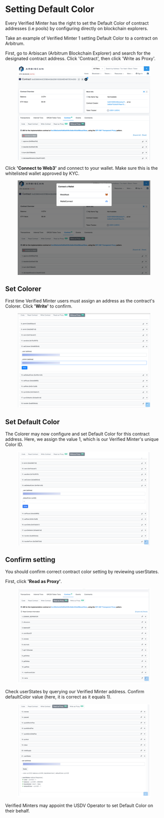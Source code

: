 # Setting Default Color

Every Verified Minter has the right to set the Default Color of contract addresses (i.e pools) by configuring directly on blockchain explorers.

Take an example of Verified Minter 1 setting Default Color to a contract on Arbitrum.&#x20;

First, go to Arbiscan (Arbitrum Blockchain Explorer) and search for the designated contract address. Click 'Contract', then click 'Write as Proxy'.

<figure><img src="../.gitbook/assets/image (19).png" alt=""><figcaption></figcaption></figure>

Click **'Connect to Web3'** and connect to your wallet. Make sure this is the whitelisted wallet approved by KYC.

<figure><img src="../.gitbook/assets/image (20).png" alt=""><figcaption></figcaption></figure>

## Set Colorer

First time Verified Minter users must assign an address as the contract's Colorer. Click **'Write'** to confirm.

<figure><img src="../.gitbook/assets/image (29).png" alt=""><figcaption></figcaption></figure>

## Set Default Color

The Colorer may now configure and set Default Color for this contract address. Here, we assign the value 1, which is our Verified Minter's unique Color ID.

<figure><img src="../.gitbook/assets/image (26).png" alt=""><figcaption></figcaption></figure>

## Confirm setting

You should confirm correct contract color setting by reviewing userStates.&#x20;

First, click **'Read as Proxy'**.

<figure><img src="../.gitbook/assets/image (27).png" alt=""><figcaption></figcaption></figure>

Check userStates by querying our Verified Minter address. Confirm defaultColor value (here, it is correct as it equals 1).

<figure><img src="../.gitbook/assets/image (28).png" alt=""><figcaption></figcaption></figure>

Verified Minters may appoint the USDV Operator to set Default Color on their behalf.
